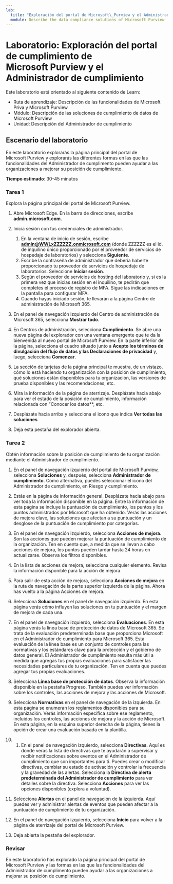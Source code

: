 ```yaml
---
lab:
  title: "Exploración del portal de Microsoft\_Purview y el Administrador de cumplimiento"
  module: Describe the data compliance solutions of Microsoft Purview
---
```


# Laboratorio: Exploración del portal de cumplimiento de Microsoft Purview y el Administrador de cumplimiento

Este laboratorio está orientado al siguiente contenido de Learn:

- Ruta de aprendizaje: Descripción de las funcionalidades de Microsoft Priva y Microsoft Purview
- Módulo: Descripción de las soluciones de cumplimiento de datos de Microsoft Purview
- Unidad: Descripción del Administrador de cumplimiento

## Escenario del laboratorio

En este laboratorio explorarás la página principal del portal de Microsoft Purview y explorarás las diferentes formas en las que las funcionalidades del Administrador de cumplimento pueden ayudar a las organizaciones a mejorar su posición de cumplimiento.

**Tiempo estimado**: 30-45 minutos

### Tarea 1

Explora la página principal del portal de Microsoft Purview.

1. Abre Microsoft Edge. En la barra de direcciones, escribe **admin.microsoft.com**.
1. Inicia sesión con tus credenciales de administrador.
    1. En la ventana de inicio de sesión, escribe **admin@WWLxZZZZZZ.onmicrosoft.com** (donde ZZZZZZ es el id. de inquilino único proporcionado por el proveedor de servicios de hospedaje de laboratorios) y selecciona **Siguiente**.
    1. Escribe la contraseña de administrador que debería haberte proporcionado tu proveedor de servicios de hospedaje de laboratorios. Seleccione **Iniciar sesión**.
    1. Según el proveedor de servicios de hosting del laboratorio y, si es la primera vez que inicias sesión en el inquilino, te pedirán que completes el proceso de registro de MFA. Sigue las indicaciones en la pantalla para configurar MFA.
    1. Cuando hayas iniciado sesión, te llevarán a la página Centro de administración de Microsoft 365.

1. En el panel de navegación izquierdo del Centro de administración de Microsoft 365, selecciona **Mostrar todo**.

1. En Centros de administración, selecciona **Cumplimiento**.  Se abre una nueva página del explorador con una ventana emergente que te da la bienvenida al nuevo portal de Microsoft Purview. En la parte inferior de la página, selecciona el cuadro situado junto a **Acepto los términos de divulgación del flujo de datos y las Declaraciones de privacidad** y, luego, selecciona **Comenzar**.

1. La sección de tarjetas de la página principal te muestra, de un vistazo, cómo lo está haciendo tu organización con la posición de cumplimiento, qué soluciones están disponibles para tu organización, las versiones de prueba disponibles y las recomendaciones, etc.

1. Mira la información de la página de aterrizaje.  Desplázate hacia abajo para ver el estado de la posición de cumplimiento, información relacionada con "Conocer los datos**, etc.

1. Desplázate hacia arriba y selecciona el icono que indica **Ver todas las soluciones**

1. Deja esta pestaña del explorador abierta.

### Tarea 2

Obtén información sobre la posición de cumplimiento de tu organización mediante el Administrador de cumplimiento.

1. En el panel de navegación izquierdo del portal de Microsoft Purview, selecciona **Soluciones** y, después, selecciona **Administrador de cumplimiento**.  Como alternativa, puedes seleccionar el icono del Administrador de cumplimiento, en Riesgo y cumplimiento.

1. Estás en la página de información general. Desplázate hacia abajo para ver toda la información disponible en la página.  Entre la información de esta página se incluye la puntuación de cumplimiento, los puntos y los puntos administrados por Microsoft que ha obtenido.   Verás las acciones de mejora clave, las soluciones que afectan a su puntuación y un desglose de la puntuación de cumplimiento por categorías.

1. En el panel de navegación izquierdo, selecciona **Acciones de mejora**.  Son las acciones que pueden mejorar la puntuación de cumplimiento de la organización. Ten en cuenta que, a medida que se llevan a cabo acciones de mejora, los puntos pueden tardar hasta 24 horas en actualizarse.  Observa los filtros disponibles.

1. En la lista de acciones de mejora, selecciona cualquier elemento.  Revisa la información disponible para la acción de mejora.

1. Para salir de esta acción de mejora, selecciona **Acciones de mejora** en la ruta de navegación de la parte superior izquierda de la página.  Ahora has vuelto a la página Acciones de mejora.

1. Selecciona **Soluciones** en el panel de navegación izquierdo. En esta página verás cómo influyen las soluciones en tu puntuación y el margen de mejora de cada una.

1. En el panel de navegación izquierdo, selecciona **Evaluaciones**. En esta página verás la línea base de protección de datos de Microsoft 365.  Se trata de la evaluación predeterminada base que proporciona Microsoft en el Administrador de cumplimiento para Microsoft 365.  Esta evaluación de la línea base es un conjunto de controles para las normativas y los estándares clave para la protección y el gobierno de datos general. El Administrador de cumplimiento resulta más útil a medida que agregas tus propias evaluaciones para satisfacer las necesidades particulares de tu organización.  Ten en cuenta que puedes agregar tus propias evaluaciones.

1. Selecciona **Línea base de protección de datos**.  Observa la información disponible en la pestaña Progreso. También puedes ver información sobre los controles, las acciones de mejora y las acciones de Microsoft.  

1. Selecciona **Normativas** en el panel de navegación de la izquierda.  En esta página se enumeran los reglamentos disponibles para su organización. Verás información específica sobre ese reglamento, incluidos los controles, las acciones de mejora y la acción de Microsoft. En esta página, en la esquina superior derecha de la página, tienes la opción de crear una evaluación basada en la plantilla.

1. 1. En el panel de navegación izquierdo, selecciona **Directivas**. Aquí es donde verás la lista de directivas que te ayudarán a supervisar y recibir notificaciones sobre eventos en el Administrador de cumplimiento que son importantes para ti. Puedes crear o modificar directivas, cambiar su estado de activación y controlar la frecuencia y la gravedad de las alertas. Selecciona la **Directiva de alerta predeterminada del Administrador de cumplimiento** para ver detalles sobre la directiva.  Selecciona **Acciones** para ver las opciones disponibles (explora a voluntad).

1. Selecciona **Alertas** en el panel de navegación de la izquierda.   Aquí puedes ver y administrar alertas de eventos que pueden afectar a la puntuación de cumplimiento de tu organización. 

1. En el panel de navegación izquierdo, selecciona **Inicio** para volver a la página de aterrizaje del portal de Microsoft Purview.

1. Deja abierta la pestaña del explorador.

### Revisar

En este laboratorio has explorado la página principal del portal de Microsoft Purview y las formas en las que las funcionalidades del Administrador de cumplimento pueden ayudar a las organizaciones a mejorar su posición de cumplimiento.
